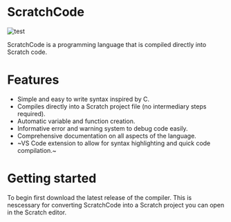 <h1 align="left">ScratchCode<br/></h1>
<img src="https://img.shields.io/badge/any_text-you_like-blue" alt="test">
<p>ScratchCode is a programming language that is compiled directly into Scratch code.</p>

<h1>Features</h1>
<ul>
<li>Simple and easy to write syntax inspired by C.</li>
<li>Compiles directly into a Scratch project file (no intermediary steps required).</li>
<li>Automatic variable and function creation.</li>
<li>Informative error and warning system to debug code easily.</li>
<li>Comprehensive documentation on all aspects of the language.</li>
<li>~VS Code extension to allow for syntax highlighting and quick code compilation.~</li>
</ul>

<h1>Getting started</h1>
<p>To begin first download the latest release of the compiler. This is nescessary for converting ScratchCode into a Scratch project you can open in the Scratch editor.</p>
